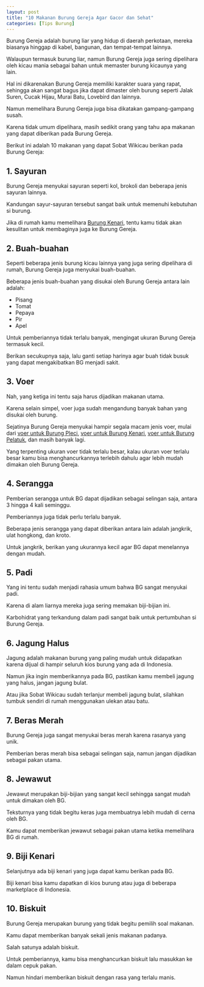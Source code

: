 ```yaml
---
layout: post
title: "10 Makanan Burung Gereja Agar Gacor dan Sehat"
categories: [Tips Burung]
---
```


Burung Gereja adalah burung liar yang hidup di daerah perkotaan, mereka biasanya hinggap di kabel, bangunan, dan tempat-tempat lainnya.

Walaupun termasuk burung liar, namun Burung Gereja juga sering dipelihara oleh kicau mania sebagai bahan untuk memaster burung kicaunya yang lain.

Hal ini dikarenakan Burung Gereja memiliki karakter suara yang rapat, sehingga akan sangat bagus jika dapat dimaster oleh burung seperti Jalak Suren, Cucak Hijau, Murai Batu, Lovebird dan lainnya.

Namun memelihara Burung Gereja juga bisa dikatakan gampang-gampang susah.

Karena tidak umum dipelihara, masih sedikit orang yang tahu apa makanan yang dapat diberikan pada Burung Gereja.

Berikut ini adalah 10 makanan yang dapat Sobat Wikicau berikan pada Burung Gereja:

## 1. Sayuran

Burung Gereja menyukai sayuran seperti kol, brokoli dan beberapa jenis sayuran lainnya.

Kandungan sayur-sayuran tersebut sangat baik untuk memenuhi kebutuhan si burung.

Jika di rumah kamu memelihara [Burung Kenari](https://wikicau.com/merk-pakan-kenari/), tentu kamu tidak akan kesulitan untuk membaginya juga ke Burung Gereja.

## 2. Buah-buahan

Seperti beberapa jenis burung kicau lainnya yang juga sering dipelihara di rumah, Burung Gereja juga menyukai buah-buahan.

Beberapa jenis buah-buahan yang disukai oleh Burung Gereja antara lain adalah:

- Pisang
- Tomat
- Pepaya
- Pir
- Apel

Untuk pemberiannya tidak terlalu banyak, mengingat ukuran Burung Gereja termasuk kecil.

Berikan secukupnya saja, lalu ganti setiap harinya agar buah tidak busuk yang dapat mengakibatkan BG menjadi sakit.

## 3. Voer

Nah, yang ketiga ini tentu saja harus dijadikan makanan utama.

Karena selain simpel, voer juga sudah mengandung banyak bahan yang disukai oleh burung.

Sejatinya Burung Gereja menyukai hampir segala macam jenis voer, mulai dari [voer untuk Burung Pleci](https://wikicau.com/merk-voer-untuk-burung-pleci/), [voer untuk Burung Kenari](https://wikicau.com/merk-pakan-kenari/), [voer untuk Burung Pelatuk](https://wikicau.com/merk-voer-untuk-burung-pelatuk/), dan masih banyak lagi.

Yang terpenting ukuran voer tidak terlalu besar, kalau ukuran voer terlalu besar kamu bisa menghancurkannya terlebih dahulu agar lebih mudah dimakan oleh Burung Gereja.

## 4. Serangga

Pemberian serangga untuk BG dapat dijadikan sebagai selingan saja, antara 3 hingga 4 kali seminggu.

Pemberiannya juga tidak perlu terlalu banyak.

Beberapa jenis serangga yang dapat diberikan antara lain adalah jangkrik, ulat hongkong, dan kroto.

Untuk jangkrik, berikan yang ukurannya kecil agar BG dapat menelannya dengan mudah.

## 5. Padi

Yang ini tentu sudah menjadi rahasia umum bahwa BG sangat menyukai padi.

Karena di alam liarnya mereka juga sering memakan biji-bijian ini.

Karbohidrat yang terkandung dalam padi sangat baik untuk pertumbuhan si Burung Gereja.

## 6. Jagung Halus

Jagung adalah makanan burung yang paling mudah untuk didapatkan karena dijual di hampir seluruh kios burung yang ada di Indonesia.

Namun jika ingin memberikannya pada BG, pastikan kamu membeli jagung yang halus, jangan jagung bulat.

Atau jika Sobat Wikicau sudah terlanjur membeli jagung bulat, silahkan tumbuk sendiri di rumah menggunakan ulekan atau batu.

## 7. Beras Merah

Burung Gereja juga sangat menyukai beras merah karena rasanya yang unik.

Pemberian beras merah bisa sebagai selingan saja, namun jangan dijadikan sebagai pakan utama.

## 8. Jewawut

Jewawut merupakan biji-bijian yang sangat kecil sehingga sangat mudah untuk dimakan oleh BG.

Teksturnya yang tidak begitu keras juga membuatnya lebih mudah di cerna oleh BG.

Kamu dapat memberikan jewawut sebagai pakan utama ketika memelihara BG di rumah.

## 9. Biji Kenari

Selanjutnya ada biji kenari yang juga dapat kamu berikan pada BG.

Biji kenari bisa kamu dapatkan di kios burung atau juga di beberapa marketplace di Indonesia.

## 10. Biskuit

Burung Gereja merupakan burung yang tidak begitu pemilih soal makanan.

Kamu dapat memberikan banyak sekali jenis makanan padanya.

Salah satunya adalah biskuit.

Untuk pemberiannya, kamu bisa menghancurkan biskuit lalu masukkan ke dalam cepuk pakan.

Namun hindari memberikan biskuit dengan rasa yang terlalu manis.